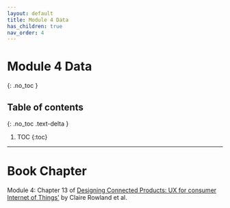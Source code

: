 ```yaml
---
layout: default
title: Module 4 Data
has_children: true
nav_order: 4
---
```


# Module 4 Data
{: .no_toc }

## Table of contents
{: .no_toc .text-delta }

1. TOC
{:toc}

---

# Book Chapter

Module 4: Chapter 13 of&nbsp;<a href="https://tudelft.on.worldcat.org/search?queryString=designing+connected+products#/oclc/909772560">Designing Connected Products: UX for consumer Internet of Things'</a>&nbsp;by Claire Rowland et al.